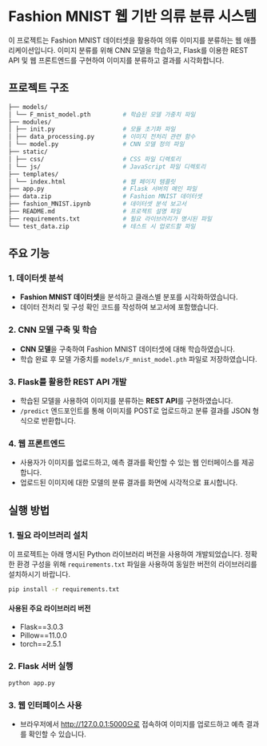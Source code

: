 # Fashion MNIST 웹 기반 의류 분류 시스템

이 프로젝트는 Fashion MNIST 데이터셋을 활용하여 의류 이미지를 분류하는 웹 애플리케이션입니다. 이미지 분류를 위해 CNN 모델을 학습하고, Flask를 이용한 REST API 및 웹 프론트엔드를 구현하여 이미지를 분류하고 결과를 시각화합니다.

## 프로젝트 구조
```bash
├── models/
│ └── F_mnist_model.pth         # 학습된 모델 가중치 파일
├── modules/
│ ├── init.py                   # 모듈 초기화 파일
│ ├── data_processing.py        # 이미지 전처리 관련 함수
│ └── model.py                  # CNN 모델 정의 파일
├── static/
│ ├── css/                      # CSS 파일 디렉토리
│ └── js/                       # JavaScript 파일 디렉토리
├── templates/
│ └── index.html                # 웹 페이지 템플릿
├── app.py                      # Flask 서버의 메인 파일
├── data.zip                    # Fashion MNIST 데이터셋 
├── fashion_MNIST.ipynb         # 데이터셋 분석 보고서
├── README.md                   # 프로젝트 설명 파일
├── requirements.txt            # 필요 라이브러리가 명시된 파일
└── test_data.zip               # 테스트 시 업로드할 파일
```


## 주요 기능

### 1. 데이터셋 분석
- **Fashion MNIST 데이터셋**을 분석하고 클래스별 분포를 시각화하였습니다.
- 데이터 전처리 및 구성 확인 코드를 작성하여 보고서에 포함했습니다.

### 2. CNN 모델 구축 및 학습
- **CNN 모델**을 구축하여 Fashion MNIST 데이터셋에 대해 학습하였습니다.
- 학습 완료 후 모델 가중치를 `models/F_mnist_model.pth` 파일로 저장하였습니다.

### 3. Flask를 활용한 REST API 개발
- 학습된 모델을 사용하여 이미지를 분류하는 **REST API**를 구현하였습니다.
- `/predict` 엔드포인트를 통해 이미지를 POST로 업로드하고 분류 결과를 JSON 형식으로 반환합니다.

### 4. 웹 프론트엔드
- 사용자가 이미지를 업로드하고, 예측 결과를 확인할 수 있는 웹 인터페이스를 제공합니다.
- 업로드된 이미지에 대한 모델의 분류 결과를 화면에 시각적으로 표시합니다.

## 실행 방법

### 1. 필요 라이브러리 설치
이 프로젝트는 아래 명시된 Python 라이브러리 버전을 사용하여 개발되었습니다. 정확한 환경 구성을 위해 `requirements.txt` 파일을 사용하여 동일한 버전의 라이브러리를 설치하시기 바랍니다.
```bash
pip install -r requirements.txt
```
#### 사용된 주요 라이브러리 버전
- Flask==3.0.3
- Pillow==11.0.0
- torch==2.5.1

### 2. Flask 서버 실행
```bash
python app.py
```

### 3. 웹 인터페이스 사용
- 브라우저에서 http://127.0.0.1:5000으로 접속하여 이미지를 업로드하고 예측 결과를 확인할 수 있습니다.